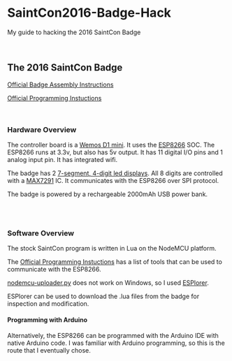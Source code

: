 # SaintCon2016-Badge-Hack
My guide to hacking the 2016 SaintCon Badge


<br />


## The 2016 SaintCon Badge
<!-- Insert Image-->
[Official Badge Assembly Instructions](saintcon.gitlab.io/SaintCon2016Badge/assembly)

[Official Programming Instuctions](saintcon.gitlab.io/SaintCon2016Badge/flashing)


<br />


### Hardware Overview


The controller board is a [Wemos D1 mini](https://www.wemos.cc/product/d1-mini.html). It uses the [ESP8266](http://www.esp8266.com/) SOC.
The ESP8266 runs at 3.3v, but also has 5v output. It has 11 digital I/O pins and 1 analog input pin. It has integrated wifi.


The badge has 2 [7-segment, 4-digit led displays](https://www.sparkfun.com/datasheets/Components/LED/7-Segment/YSD-439AB4B-35.pdf).
All 8 digits are controlled with a [MAX7291](http://www.datasheetarchive.com/MAX7291-datasheet.html) IC. It communicates with the ESP8266 over SPI protocol.

The badge is powered by a rechargeable 2000mAh USB power bank.


<br /><br /> 


### Software Overview


The stock SaintCon program is written in Lua on the NodeMCU platform.

The [Official Programming Instuctions](saintcon.gitlab.io/SaintCon2016Badge/flashing) has a list of tools that can be used to communicate with the ESP8266.

[nodemcu-uploader.py](https://github.com/kmpm/nodemcu-uploader) does not work on Windows, so I used [ESPlorer](https://github.com/4refr0nt/ESPlorer).


ESPlorer can be used to download the .lua files from the badge for inspection and modification.


<!-- insert link to Lua hacking docs. -->


#### Programming with Arduino


Alternatively, the ESP8266 can be programmed with the Arduino IDE with native Arduino code. I was familiar with Arduino programming, so this is the route that I eventually chose.

<!-- insert link to arduino hacking docs.-->
